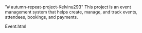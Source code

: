 "# autumn-repeat-project-Kelvinu293" 
This project is an event management system that helps create, manage, and track events, attendees, bookings, and payments.

Event.html 

